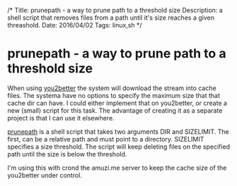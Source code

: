 /*
Title: prunepath - a way to prune path to a threshold size
Description: a shell script that removes files from a path until it's size reaches a given threashold.
Date: 2016/04/02
Tags: linux,sh
*/

# prunepath - a way to prune path to a threshold size

When using [you2better](https://github.com/dmelo/you2better) the system will
download the stream into cache files. The systema have no options to specify
the maximum size that that cache dir can have. I could either implement that
on you2better, or create a new (small) script for this task. The advantage of
creating it as a separate project is that I can use it elsewhere.

[prunepath](https://github.com/dmelo/prunepath) is a shell script that takes two
arguments DIR and SIZELIMIT. The first, can be a relative path and must point to
a directory. SIZELIMIT specifies a size threshold. The script will keep deleting
files on the specified path until the size is below the threshold.

I'm using this with crond the amuzi.me server to keep the cache size of the
you2better under control.

